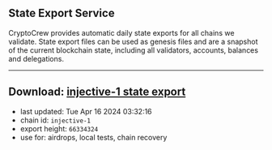 ## State Export Service
CryptoCrew provides automatic daily state exports for all chains we validate. State export files can be used as genesis files and are a snapshot of the current blockchain state, including all validators, accounts, balances and delegations.

---
**Download: [injective-1 state export](https://dl-eu2.ccvalidators.com/SERVICE/injective/injective-1_export_66334324.json)**
---

- last updated: Tue Apr 16 2024 03:32:16
- chain id: `injective-1`
- export height: `66334324`
- use for: airdrops, local tests, chain recovery
